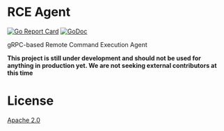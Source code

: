 # RCE Agent

[![Go Report Card](https://goreportcard.com/badge/github.com/square/rce-agent)](https://goreportcard.com/report/github.com/square/rce-agent) [![GoDoc](https://godoc.org/github.com/square/rce-agent?status.svg)](https://godoc.org/github.com/square/rce-agent)

gRPC-based Remote Command Execution Agent

**This project is still under development and should not be used for anything in production yet. We are not seeking external contributors at this time**

# License

[Apache 2.0](http://www.apache.org/licenses/LICENSE-2.0)
